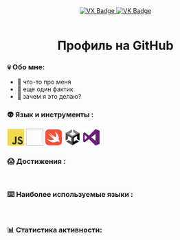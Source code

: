 <div id="badges" align="center">
  <a href="https://vk.com/1sd88">
    <img src="https://img.shields.io/badge/VK-blue?style-for-the-badge&logo-VK&logoColor-white" alt="VX Badge"/>
  </a>
  
  <a href="https://mail.google.com/mail/u/1/#inbox">
    <img src="https://img.shields.io/badge/EMAIL-red?style-for-the-badge&logo-Gmail&logoColor-white" alt="VK Badge"/>
  </a>
</div>

<div id="viewprof" align="center"> 
  <img src="https://komarev.com/ghpvc/?username=SenkinEgor&style-flat-square&color-blue" alt=""/>
</div>

<div id="viewprof" align="center">
  <h1>Профиль на GitHub</h1>
</div>

### :skull: Обо мне:
- :clown_face: что-то про меня
- :space_invader: еще один фактик
- :dizzy: зачем я это делаю?

### :alien: Язык и инструменты :

<div>
  <img src="https://github.com/devicons/devicon/blob/master/icons/javascript/javascript-original.svg" width="40" height="40" /> 
  <img spc="https://github.com/devicons/devicon/blob/master/icons/bash/bash-original.svg" width="40" height="40"/> 
  <img src="https://github.com/devicons/devicon/blob/master/icons/swift/swift-original.svg" width="40" height="40"/> 
  <img src="https://github.com/devicons/devicon/blob/master/icons/unity/unity-original.svg" width="40" height="40" /> 
  <img src="https://github.com/devicons/devicon/blob/master/icons/visualstudio/visualstudio-plain.svg" width="40" height="40"/> 
</div>

### :scream: Достижения :

<div> 
  <img src="https://github-profile-trophy.vercel.app/?username=PZDC23-ma&theme=onedark" alt=""/> 
</div>

### :keyboard: Наиболее используемые языки : 
<div> 
  <img src="https://github-readme-stats.vercel.app/api?username=PZDC23" alt=""/> 
</div>

### :bar_chart: Cтатистика активности: 
<div> 
  <img src="https://github-readme-activity-graph.vercel.app/graph?username=PZDC23&theme=github-compact" alt=""/>
</div>
